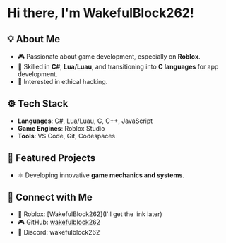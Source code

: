 # Hi there, I'm WakefulBlock262!

## 💡 About Me
- 🎮 Passionate about game development, especially on **Roblox**.
- 🔧 Skilled in **C#**, **Lua/Luau**, and transitioning into **C languages** for app development.
- 🤖 Interested in ethical hacking.

## ⚙ Tech Stack
- **Languages**: C#, Lua/Luau, C, C++, JavaScript
- **Game Engines**: Roblox Studio
- **Tools**: VS Code, Git, Codespaces

## 🌟 Featured Projects
- ⚛ Developing innovative **game mechanics and systems**.

## 🔗 Connect with Me
- 👾 Roblox: [WakefulBlock262](I'll get the link later)
- 🎮 GitHub: [wakefulblock262](https://github.com/wakefulblock262)
- 💬 Discord: wakefulblock262
